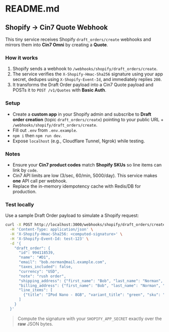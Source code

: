 # README.md
## Shopify → Cin7 Quote Webhook

This tiny service receives Shopify `draft_orders/create` webhooks and mirrors them into **Cin7 Omni** by creating a **Quote**.

### How it works
1. Shopify sends a webhook to `/webhooks/shopify/draft_orders/create`.
2. The service verifies the `X-Shopify-Hmac-Sha256` signature using your app secret, dedupes using `X-Shopify-Event-Id`, and immediately replies `200`.
3. It transforms the Draft Order payload into a Cin7 Quote payload and POSTs it to `POST /v1/Quotes` with **Basic Auth**.

### Setup
- Create a **custom app** in your Shopify admin and subscribe to **Draft order creation** (topic `draft_orders/create`) pointing to your public URL + `/webhooks/shopify/draft_orders/create`.
- Fill out `.env` from `.env.example`.
- `npm i` then `npm run dev`.
- Expose `localhost` (e.g., Cloudflare Tunnel, Ngrok) while testing.

### Notes
- Ensure your **Cin7 product codes** match **Shopify SKUs** so line items can link by `code`.
- Cin7 API limits are low (3/sec, 60/min, 5000/day). This service makes **one** API call per webhook.
- Replace the in-memory idempotency cache with Redis/DB for production.

### Test locally
Use a sample Draft Order payload to simulate a Shopify request:

```bash
curl -X POST http://localhost:3000/webhooks/shopify/draft_orders/create \
  -H 'Content-Type: application/json' \
  -H 'X-Shopify-Hmac-Sha256: <computed-signature>' \
  -H 'X-Shopify-Event-Id: test-123' \
  -d '{
    "draft_order": {
      "id": 994118539,
      "name": "#D1",
      "email": "bob.norman@mail.example.com",
      "taxes_included": false,
      "currency": "USD",
      "note": "rush order",
      "shipping_address": {"first_name": "Bob", "last_name": "Norman", "address1": "1 Street", "city": "NYC", "province": "NY", "zip": "10001", "country": "US"},
      "billing_address": {"first_name": "Bob", "last_name": "Norman", "address1": "1 Street", "city": "NYC", "province": "NY", "zip": "10001", "country": "US"},
      "line_items": [
        {"title": "IPod Nano - 8GB", "variant_title": "green", "sku": "IPOD2008GREEN", "quantity": 1, "price": "199.00"}
      ]
    }
  }'
```

> Compute the signature with your `SHOPIFY_APP_SECRET` exactly over the **raw** JSON bytes.
